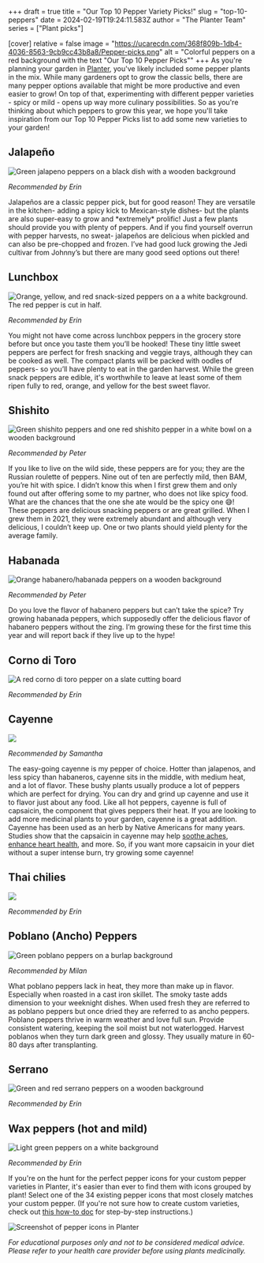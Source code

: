 +++
draft = true
title = "Our Top 10 Pepper Variety Picks!"
slug = "top-10-peppers"
date = 2024-02-19T19:24:11.583Z
author = "The Planter Team"
series = ["Plant picks"]

[cover]
relative = false
image = "https://ucarecdn.com/368f809b-1db4-4036-8563-9cb9cc43b8a8/Pepper-picks.png"
alt = "Colorful peppers on a red background with the text \"Our Top 10 Pepper Picks\""
+++
As you're planning your garden in [Planter](https://planter.garden/gardens), you've likely included some pepper plants in the mix. While many gardeners opt to grow the classic bells, there are many pepper options available that might be more productive and even easier to grow!  On top of that, experimenting with different pepper varieties - spicy or mild - opens up way more culinary possibilities. So as you're thinking about which peppers to grow this year, we hope you'll take inspiration from our Top 10 Pepper Picks list to add some new varieties to your garden!

## Jalapeño

![Green jalapeno peppers on a black dish with a wooden background](https://ucarecdn.com/decc4e16-b01e-4019-9a7f-eb548d382d13/Jalapenos.jpg)

*Recommended by Erin*

Jalapeños are a classic pepper pick, but for good reason! They are versatile in the kitchen- adding a spicy kick to Mexican-style dishes- but the plants are also super-easy to grow and \*extremely\* prolific! Just a few plants should provide you with plenty of peppers. And if you find yourself overrun with pepper harvests, no sweat- jalapeños are delicious when pickled and can also be pre-chopped and frozen. I’ve had good luck growing the Jedi cultivar from Johnny’s but there are many good seed options out there!



## Lunchbox

![Orange, yellow, and red snack-sized peppers on a a white background. The red pepper is cut in half.](https://ucarecdn.com/e48eb9f1-df15-4d81-a1bc-c6c64824f9e1/Lunchbox-peppers.jpg)

*Recommended by Erin*

You might not have come across lunchbox peppers in the grocery store before but once you taste them you’ll be hooked! These tiny little sweet peppers are perfect for fresh snacking and veggie trays, although they can be cooked as well. The compact plants will be packed with oodles of peppers- so you’ll have plenty to eat in the garden harvest. While the green snack peppers are edible, it's worthwhile to leave at least some of them ripen fully to red, orange, and yellow for the best sweet flavor.



## Shishito

![Green shishito peppers and one red shishito pepper in a white bowl on a wooden background](https://ucarecdn.com/189c1af9-e01a-44bb-8dba-87436cf2bb8f/Shishito.png)

*Recommended by Peter*

If you like to live on the wild side, these peppers are for you; they are the Russian roulette of peppers. Nine out of ten are perfectly mild, then BAM, you’re hit with spice. I didn’t know this when I first grew them and only found out after offering some to my partner, who does not like spicy food. What are the chances that the one she ate would be the spicy one 😅! These peppers are delicious snacking peppers or are great grilled. When I grew them in 2021, they were extremely abundant and although very delicious, I couldn’t keep up. One or two plants should yield plenty for the average family.



## Habanada

![Orange habanero/habanada peppers on a wooden background](https://ucarecdn.com/2340134b-9b19-401a-829f-772c8f0272b6/Habanada.jpg)

*Recommended by Peter*

Do you love the flavor of habanero peppers but can’t take the spice? Try growing habanada peppers, which supposedly offer the delicious flavor of habanero peppers without the zing. I’m growing these for the first time this year and will report back if they live up to the hype!

## Corno di Toro

![A red corno di toro pepper on a slate cutting board](https://ucarecdn.com/0ec28b3c-5b57-4a4b-ab47-997c64fa6c2b/Corno-di-toro-pepper.jpg)

*Recommended by Erin*



## Cayenne

![](https://ucarecdn.com/a3b752fe-b4e9-4199-bbaf-4740dcce7132/Cayanne-tincture.jpg)

*Recommended by Samantha* 

The easy-going cayenne is my pepper of choice. Hotter than jalapenos, and less spicy than habaneros, cayenne sits in the middle, with medium heat, and a lot of flavor. These bushy plants usually produce a lot of peppers which are perfect for drying.  You can dry and grind up cayenne and use it to flavor just about any food.  Like all hot peppers, cayenne is full of capsaicin, the component that gives peppers their heat. If you are looking to add more medicinal plants to your garden, cayenne is a great addition. Cayenne has been used as an herb by Native Americans for many years.  Studies show that the capsaicin in cayenne may help [soothe aches](https://pubmed.ncbi.nlm.nih.gov/35857438/), [enhance heart health](https://www.jacc.org/doi/abs/10.1016/j.jacc.2019.08.1071), and more. So, if you want more capsaicin in your diet without a super intense burn, try growing some cayenne!

## Thai chilies

![](https://ucarecdn.com/ac0bcbf7-00ce-4e94-aa82-6ea42e083c32/Thai-chilies.jpg)

*Recommended by Erin*



## Poblano (Ancho) Peppers

![Green poblano peppers on a burlap background](https://ucarecdn.com/3736f8bc-2c2a-490a-bd7e-f98f0c4f363d/Poblano.jpg)

*Recommended by Milan*

What poblano peppers lack in heat, they more than make up in flavor. Especially when roasted in a cast iron skillet. The smoky taste adds dimension to your weeknight dishes. When used fresh they are referred to as poblano peppers but once dried they are referred to as ancho peppers. Poblano peppers thrive in warm weather and love full sun. Provide consistent watering, keeping the soil moist but not waterlogged. Harvest poblanos when they turn dark green and glossy. They usually mature in 60-80 days after transplanting.

## Serrano

![Green and red serrano peppers on a wooden background](https://ucarecdn.com/a1baa5ff-499a-4d63-b67b-cb6602034963/Serranos.jpg)

*Recommended by Erin*



## Wax peppers (hot and mild)

![Light green peppers on a white background](https://ucarecdn.com/3786652c-3f83-4be4-b9e2-5466215da6cd/Wax-pepper.jpg)

*Recommended by Erin*



If you're on the hunt for the perfect pepper icons for your custom pepper varieties in Planter, it's easier than ever to find them with icons grouped by plant! Select one of the 34 existing pepper icons that most closely matches your custom pepper. (If you're not sure how to create custom varieties, check out [this how-to doc](https://info.planter.garden/plant-information/custom-varieties/) for step-by-step instructions.)

![Screenshot of pepper icons in Planter](https://ucarecdn.com/94a4b77c-7d52-4a9b-9199-83deae0d7f01/Pepper-icons.jpg)

*For educational purposes only and not to be considered medical advice. Please refer to your health care provider before using plants medicinally.*

